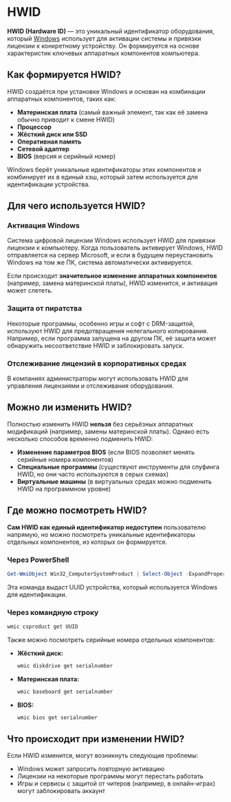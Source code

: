 # HWID

**HWID (Hardware ID)** — это уникальный идентификатор оборудования, который [Windows](https://ru.wikipedia.org/wiki/Windows) использует для активации системы и привязки лицензии к конкретному устройству. Он формируется на основе характеристик ключевых аппаратных компонентов компьютера.

## Как формируется HWID?

HWID создаётся при установке Windows и основан на комбинации аппаратных компонентов, таких как:

*   **Материнская плата** (самый важный элемент, так как её замена обычно приводит к смене HWID)
*   **Процессор**
*   **Жёсткий диск или SSD**
*   **Оперативная память**
*   **Сетевой адаптер**
*   **BIOS** (версия и серийный номер)

Windows берёт уникальные идентификаторы этих компонентов и комбинирует их в единый хэш, который затем используется для идентификации устройства.

## Для чего используется HWID?

### Активация Windows

Система цифровой лицензии Windows использует HWID для привязки лицензии к компьютеру. Когда пользователь активирует Windows, HWID отправляется на сервер Microsoft, и если в будущем переустановить Windows на том же ПК, система автоматически активируется.

Если происходит **значительное изменение аппаратных компонентов** (например, замена материнской платы), HWID изменится, и активация может слететь.

### Защита от пиратства

Некоторые программы, особенно игры и софт с DRM-защитой, используют HWID для предотвращения нелегального копирования. Например, если программа запущена на другом ПК, её защита может обнаружить несоответствие HWID и заблокировать запуск.

### Отслеживание лицензий в корпоративных средах

В компаниях администраторы могут использовать HWID для управления лицензиями и отслеживания оборудования.

## Можно ли изменить HWID?

Полностью изменить HWID **нельзя** без серьёзных аппаратных модификаций (например, замены материнской платы). Однако есть несколько способов временно подменить HWID:

*   **Изменение параметров BIOS** (если BIOS позволяет менять серийные номера компонентов)
*   **Специальные программы** (существуют инструменты для спуфинга HWID, но они часто используются в серых схемах)
*   **Виртуальные машины** (в виртуальных средах можно подменить HWID на программном уровне)

## Где можно посмотреть HWID?

**Сам HWID как единый идентификатор недоступен** пользователю напрямую, но можно посмотреть уникальные идентификаторы отдельных компонентов, из которых он формируется.

### Через PowerShell

```powershell
Get-WmiObject Win32_ComputerSystemProduct | Select-Object -ExpandProperty UUID
```

Эта команда выдаст UUID устройства, который используется Windows для идентификации.

### Через командную строку

```bat
wmic csproduct get UUID
```

Также можно посмотреть серийные номера отдельных компонентов:

*   **Жёсткий диск:**
    ```bat
    wmic diskdrive get serialnumber
    ```

*   **Материнская плата:**
    ```bat
    wmic baseboard get serialnumber
    ```

*   **BIOS:**
    ```bat
    wmic bios get serialnumber
    ```

## Что происходит при изменении HWID?

Если HWID изменится, могут возникнуть следующие проблемы:

*   Windows может запросить повторную активацию
*   Лицензии на некоторые программы могут перестать работать
*   Игры и сервисы с защитой от читеров (например, в онлайн-играх) могут заблокировать аккаунт